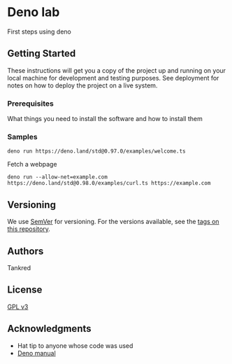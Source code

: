 # Deno lab

First steps using deno

## Getting Started

These instructions will get you a copy of the project up and running on your local machine for development and testing purposes. See deployment for notes on how to deploy the project on a live system.

### Prerequisites

What things you need to install the software and how to install them

### Samples 

```
deno run https://deno.land/std@0.97.0/examples/welcome.ts
```

Fetch a webpage

```
deno run --allow-net=example.com https://deno.land/std@0.98.0/examples/curl.ts https://example.com
```

## Versioning

We use [SemVer](http://semver.org/) for versioning. For the versions available, see the [tags on this repository](https://github.com/tankred/deno-lab/tags).

## Authors

Tankred

## License

[GPL v3](GPL_license.txt)

## Acknowledgments

* Hat tip to anyone whose code was used
* [Deno manual](https://deno.land/manual/getting_started/first_steps)
